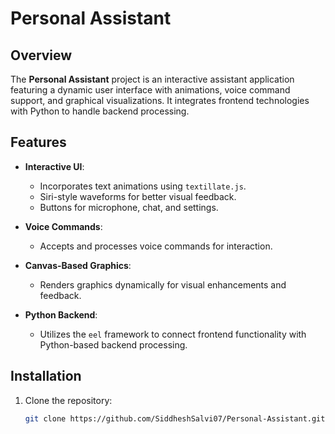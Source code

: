 # Personal Assistant

## Overview
The **Personal Assistant** project is an interactive assistant application featuring a dynamic user interface with animations, voice command support, and graphical visualizations. It integrates frontend technologies with Python to handle backend processing.

## Features
- **Interactive UI**:
  - Incorporates text animations using `textillate.js`.
  - Siri-style waveforms for better visual feedback.
  - Buttons for microphone, chat, and settings.

- **Voice Commands**:
  - Accepts and processes voice commands for interaction.

- **Canvas-Based Graphics**:
  - Renders graphics dynamically for visual enhancements and feedback.

- **Python Backend**:
  - Utilizes the `eel` framework to connect frontend functionality with Python-based backend processing.

## Installation
1. Clone the repository:
   ```bash
   git clone https://github.com/SiddheshSalvi07/Personal-Assistant.git
